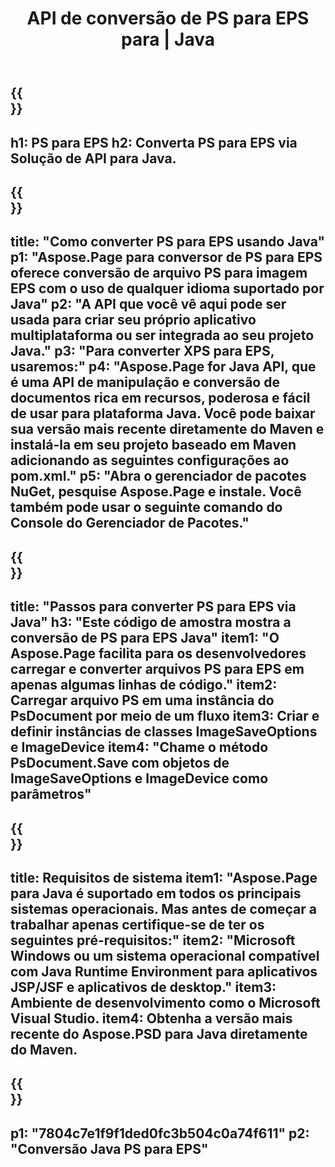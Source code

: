 ﻿---
translation: true
template: /_templates/_conversion-child-java.md
title: API de conversão de PS para EPS para | Java
url: /java/conversion/ps-to-eps/
description: Exemplo de código de conversão Java para formato PS para arquivo EPS. Use este código de exemplo para converter PS para EPS em qualquer aplicativo baseado em Java Web ou Desktop.
informat: PS
outformat: EPS
otherformats: XPS EPS
---

{{<section banner>}}
---
h1: PS para EPS
h2: Converta PS para EPS via Solução de API para Java.
---

{{<section overview>}}
---
title: "Como converter PS para EPS usando Java"
p1: "Aspose.Page para conversor de PS para EPS oferece conversão de arquivo PS para imagem EPS com o uso de qualquer idioma suportado por Java"
p2: "A API que você vê aqui pode ser usada para criar seu próprio aplicativo multiplataforma ou ser integrada ao seu projeto Java."
p3: "Para converter XPS para EPS, usaremos:"
p4: "Aspose.Page for Java API, que é uma API de manipulação e conversão de documentos rica em recursos, poderosa e fácil de usar para plataforma Java. Você pode baixar sua versão mais recente diretamente do Maven e instalá-la em seu projeto baseado em Maven adicionando as seguintes configurações ao pom.xml."
p5: "Abra o gerenciador de pacotes NuGet, pesquise Aspose.Page e instale. Você também pode usar o seguinte comando do Console do Gerenciador de Pacotes."
---

{{<section feature1>}}
---
title: "Passos para converter PS para EPS via Java"
h3: "Este código de amostra mostra a conversão de PS para EPS Java"
item1: "O Aspose.Page facilita para os desenvolvedores carregar e converter arquivos PS para EPS em apenas algumas linhas de código."
item2: Carregar arquivo PS em uma instância do PsDocument por meio de um fluxo
item3: Criar e definir instâncias de classes ImageSaveOptions e ImageDevice
item4: "Chame o método PsDocument.Save com objetos de ImageSaveOptions e ImageDevice como parâmetros"
---

{{<section feature2>}}
---
title: Requisitos de sistema
item1: "Aspose.Page para Java é suportado em todos os principais sistemas operacionais. Mas antes de começar a trabalhar apenas certifique-se de ter os seguintes pré-requisitos:"
item2: "Microsoft Windows ou um sistema operacional compatível com Java Runtime Environment para aplicativos JSP/JSF e aplicativos de desktop."
item3: Ambiente de desenvolvimento como o Microsoft Visual Studio.
item4: Obtenha a versão mais recente do Aspose.PSD para Java diretamente do Maven.
---

{{<section gist>}}
---
p1: "7804c7e1f9f1ded0fc3b504c0a74f611"
p2: "Conversão Java PS para EPS"
---
